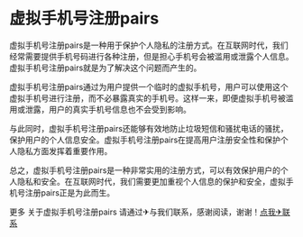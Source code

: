 # 虚拟手机号注册pairs

虚拟手机号注册pairs是一种用于保护个人隐私的注册方式。在互联网时代，我们经常需要提供手机号码进行各种注册，但是担心手机号会被滥用或泄露个人信息。虚拟手机号注册pairs就是为了解决这个问题而产生的。

虚拟手机号注册pairs通过为用户提供一个临时的虚拟手机号，用户可以使用这个虚拟手机号进行注册，而不必暴露真实的手机号。这样一来，即便虚拟手机号被滥用或泄露，用户的真实手机号信息也不会受到影响。

与此同时，虚拟手机号注册pairs还能够有效地防止垃圾短信和骚扰电话的骚扰，保护用户的个人信息安全。虚拟手机号注册pairs在提高用户注册安全性和保护个人隐私方面发挥着重要作用。

总之，虚拟手机号注册pairs是一种非常实用的注册方式，可以有效保护用户的个人隐私和安全。在互联网时代，我们需要更加重视个人信息的保护和安全，虚拟手机号注册pairs正是为此而生。

更多 关于虚拟手机号注册pairs 请通过✈与我们联系，感谢阅读，谢谢！[点我✈联系](https://acc.k02.cc)